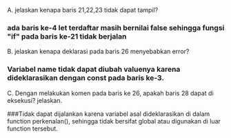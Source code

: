A. jelaskan kenapa baris 21,22,23 tidak dapat tampil?

### ada baris ke-4 let terdaftar masih bernilai false sehingga fungsi "if" pada baris ke-21 tidak berjalan

B. jelaskan kenapa deklarasi pada baris 26 menyebabkan error?

### Variabel name tidak dapat diubah valuenya karena dideklarasikan dengan const pada baris ke-3.

C. Dengan melakukan komen pada baris ke 26, apakah baris 28 dapat di eksekusi? jelaskan.

###Tidak dapat dijalankan karena variabel asal dideklarasikan di dalam function perkenalan(), sehingga tidak bersifat global atau digunakan di luar function tersebut.
